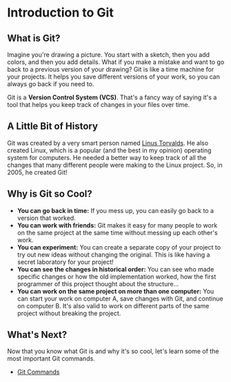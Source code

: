 # Introduction to Git

## What is Git?

Imagine you're drawing a picture. You start with a sketch, then you add colors, and then you add details. What if you make a mistake and want to go back to a previous version of your drawing? Git is like a time machine for your projects. It helps you save different versions of your work, so you can always go back if you need to.

Git is a **Version Control System (VCS)**. That's a fancy way of saying it's a tool that helps you keep track of changes in your files over time.

## A Little Bit of History

Git was created by a very smart person named [Linus Torvalds](https://github.com/torvalds). He also created Linux, which is a popular (and the best in my opinion) operating system for computers. He needed a better way to keep track of all the changes that many different people were making to the Linux project. So, in 2005, he created Git!

## Why is Git so Cool?

- **You can go back in time:** If you mess up, you can easily go back to a version that worked.
- **You can work with friends:** Git makes it easy for many people to work on the same project at the same time without messing up each other's work.
- **You can experiment:** You can create a separate copy of your project to try out new ideas without changing the original. This is like having a secret laboratory for your project!
- **You can see the changes in historical order:** You can see who made specific changes or how the old implementation worked, how the first programmer of this project thought about the structure...
- **You can work on the same project on more than one computer:** You can start your work on computer A, save changes with Git, and continue on computer B. It's also valid to work on different parts of the same project without breaking the project.

## What's Next?

Now that you know what Git is and why it's so cool, let's learn some of the most important Git commands.

- [Git Commands](./COMMANDS.md)
